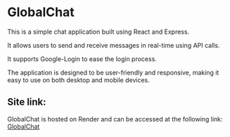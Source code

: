 ﻿# GlobalChat

This is a simple chat application built using React and Express.

It allows users to send and receive messages in real-time using API calls.

It supports Google-Login to ease the login process.

The application is designed to be user-friendly and responsive, making it easy to use on both desktop and mobile devices.


## Site link:
GlobalChat is hosted on Render and can be accessed at the following link:
[GlobalChat](https://globalchat-shre.onrender.com/)